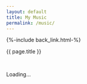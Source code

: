 ```yaml
---
layout: default
title: My Music
permalink: /music/
---
```


{%-include back_link.html-%}

{{ page.title }}
<div class="music-page-content">
  <div id="spotify-status-container">
    <div class="spotify-container">
      <div class="spotify-title">
        <img src="data:image/png;base64,iVBORw0KGgoAAAANSUhEUgAAABAAAAAQCAYAAAAf8/9hAAAACXBIWXMAAA7EAAAOxAGVKw4bAAABB0lEQVQ4jZXSMUoDQRTG8d+uG0ljlT5HsBASvIKFhZ1H8ASewCs4VRrBE3gDa8HGQpBgpQlYWAQMm3VmYRxmk134YJh57/3/b2bee6NVCS1McIcnvBfsueN8xSgu3uAJrxFe4xE3mMc9Ffi76QPXfuMVU9EfDPCGH5zhsJR0l3isElr4wCem2E/2LUvnh1LSSIBnBby3dH6aS/pKkm17SnCcJJ0nyZ/YwmsBnyTJmfEMOxl8mSQP+ouPM/g8SZ5oJtVW8JwNTEIVYDsBbgrJi5gdtII90/8nEh7+MvmgAXxZgWm6riN2Q4V4idf4iN1BY1X+iwE+G/J0lku96A/mImab7X+VFbw3pKpu8AsGkkRch7KzHQAAAABJRU5ErkJggg==">
      </div>
      <div class="spotify-info">
        <p>Loading...</p>
      </div>
    </div>
  </div>
</div>
